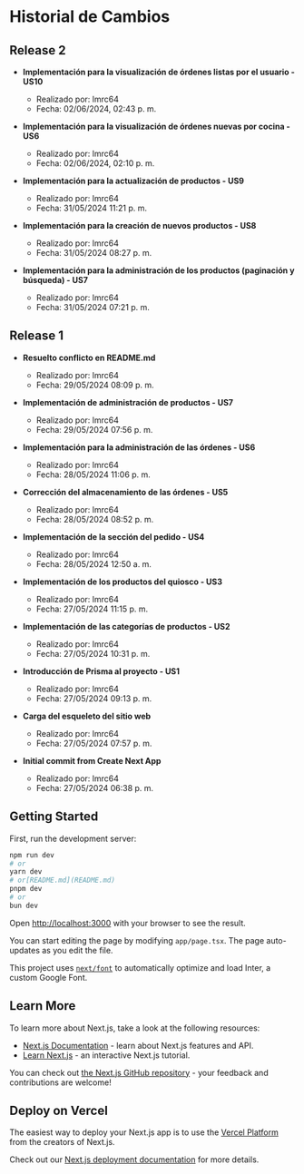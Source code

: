 # Historial de Cambios

## Release 2
- **Implementación para la visualización de órdenes listas por el usuario - US10**
    - Realizado por: lmrc64
    - Fecha: 02/06/2024, 02:43 p. m.

- **Implementación para la visualización de órdenes nuevas por cocina - US6**
    - Realizado por: lmrc64
    - Fecha: 02/06/2024, 02:10 p. m.

- **Implementación para la actualización de productos - US9**
    - Realizado por: lmrc64
    - Fecha: 31/05/2024 11:21 p. m.

- **Implementación para la creación de nuevos productos - US8**
    - Realizado por: lmrc64
    - Fecha: 31/05/2024 08:27 p. m.

- **Implementación para la administración de los productos (paginación y búsqueda) - US7**
    - Realizado por: lmrc64
    - Fecha: 31/05/2024 07:21 p. m.

## Release 1

- **Resuelto conflicto en README.md**
    - Realizado por: lmrc64
    - Fecha: 29/05/2024 08:09 p. m.

- **Implementación de administración de productos - US7**
    - Realizado por: lmrc64
    - Fecha: 29/05/2024 07:56 p. m.

- **Implementación para la administración de las órdenes - US6**
    - Realizado por: lmrc64
    - Fecha: 28/05/2024 11:06 p. m.

- **Corrección del almacenamiento de las órdenes - US5**
    - Realizado por: lmrc64
    - Fecha: 28/05/2024 08:52 p. m.

- **Implementación de la sección del pedido - US4**
    - Realizado por: lmrc64
    - Fecha: 28/05/2024 12:50 a. m.

- **Implementación de los productos del quiosco - US3**
    - Realizado por: lmrc64
    - Fecha: 27/05/2024 11:15 p. m.

- **Implementación de las categorías de productos - US2**
    - Realizado por: lmrc64
    - Fecha: 27/05/2024 10:31 p. m.

- **Introducción de Prisma al proyecto - US1**
    - Realizado por: lmrc64
    - Fecha: 27/05/2024 09:13 p. m.

- **Carga del esqueleto del sitio web**
    - Realizado por: lmrc64
    - Fecha: 27/05/2024 07:57 p. m.

- **Initial commit from Create Next App**
    - Realizado por: lmrc64
    - Fecha: 27/05/2024 06:38 p. m.











## Getting Started

First, run the development server:

```bash
npm run dev
# or
yarn dev
# or[README.md](README.md)
pnpm dev
# or
bun dev
```

Open [http://localhost:3000](http://localhost:3000) with your browser to see the result.

You can start editing the page by modifying `app/page.tsx`. The page auto-updates as you edit the file.

This project uses [`next/font`](https://nextjs.org/docs/basic-features/font-optimization) to automatically optimize and load Inter, a custom Google Font.

## Learn More

To learn more about Next.js, take a look at the following resources:

- [Next.js Documentation](https://nextjs.org/docs) - learn about Next.js features and API.
- [Learn Next.js](https://nextjs.org/learn) - an interactive Next.js tutorial.

You can check out [the Next.js GitHub repository](https://github.com/vercel/next.js/) - your feedback and contributions are welcome!

## Deploy on Vercel

The easiest way to deploy your Next.js app is to use the [Vercel Platform](https://vercel.com/new?utm_medium=default-template&filter=next.js&utm_source=create-next-app&utm_campaign=create-next-app-readme) from the creators of Next.js.

Check out our [Next.js deployment documentation](https://nextjs.org/docs/deployment) for more details.

